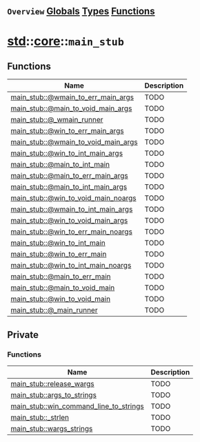 ## `Overview` [Globals](./globals.md) [Types](./types.md) [Functions](./functions.md)
# [std](./../../std.md)::[core](./../core.md)::`main_stub`
## Functions
|Name|Description|
|----|-----------|
|[main_stub::@wmain_to_err_main_args](#todo)|TODO|
|[main_stub::@main_to_void_main_args](#todo)|TODO|
|[main_stub::@_wmain_runner](#todo)|TODO|
|[main_stub::@win_to_err_main_args](#todo)|TODO|
|[main_stub::@wmain_to_void_main_args](#todo)|TODO|
|[main_stub::@win_to_int_main_args](#todo)|TODO|
|[main_stub::@main_to_int_main](#todo)|TODO|
|[main_stub::@main_to_err_main_args](#todo)|TODO|
|[main_stub::@main_to_int_main_args](#todo)|TODO|
|[main_stub::@win_to_void_main_noargs](#todo)|TODO|
|[main_stub::@wmain_to_int_main_args](#todo)|TODO|
|[main_stub::@win_to_void_main_args](#todo)|TODO|
|[main_stub::@win_to_err_main_noargs](#todo)|TODO|
|[main_stub::@win_to_int_main](#todo)|TODO|
|[main_stub::@win_to_err_main](#todo)|TODO|
|[main_stub::@win_to_int_main_noargs](#todo)|TODO|
|[main_stub::@main_to_err_main](#todo)|TODO|
|[main_stub::@main_to_void_main](#todo)|TODO|
|[main_stub::@win_to_void_main](#todo)|TODO|
|[main_stub::@_main_runner](#todo)|TODO|
## Private
### Functions
|Name|Description|
|----|-----------|
|[main_stub::release_wargs](#todo)|TODO|
|[main_stub::args_to_strings](#todo)|TODO|
|[main_stub::win_command_line_to_strings](#todo)|TODO|
|[main_stub::_strlen](#todo)|TODO|
|[main_stub::wargs_strings](#todo)|TODO|
